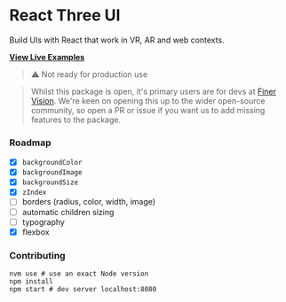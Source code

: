 # React Three UI

Build UIs with React that work in VR, AR and web contexts.

[**View Live Examples**](https://enijar.github.io/react-three-ui/)

> ⚠️ Not ready for production use

> Whilst this package is open, it's primary users are for devs at [Finer Vision](https://github.com/finer-vision). We're keen on opening this up to the wider open-source community, so open a PR or issue if you want us to add missing features to the package.

### Roadmap

- [x] `backgroundColor`
- [x] `backgroundImage`
- [x] `backgroundSize`
- [x] `zIndex`
- [ ] borders (radius, color, width, image)
- [ ] automatic children sizing
- [ ] typography
- [x] flexbox

### Contributing

```shell
nvm use # use an exact Node version
npm install
npm start # dev server localhost:8080
```
